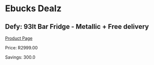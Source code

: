 
# Ebucks Dealz
## Defy: 93lt Bar Fridge - Metallic + Free delivery
[Product Page](https://www.ebucks.com/web/shop/productSelected.do?prodId=1094250385&catId=704986856)

Price: R2999.00

Savings: 300.0


	